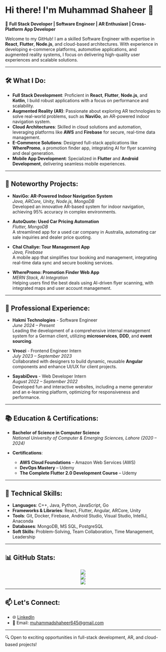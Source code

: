 # Hi there! I'm Muhammad Shaheer 👋

🚀 **Full Stack Developer | Software Engineer | AR Enthusiast | Cross-Platform App Developer**

Welcome to my GitHub! I am a skilled Software Engineer with expertise in **React**, **Flutter**, **Node.js**, and cloud-based architectures. With experience in developing e-commerce platforms, automotive applications, and augmented reality systems, I focus on delivering high-quality user experiences and scalable solutions.

---

## 🛠 What I Do:

- **Full Stack Development**: Proficient in **React**, **Flutter**, **Node.js**, and **Kotlin**, I build robust applications with a focus on performance and scalability.
- **Augmented Reality (AR)**: Passionate about exploring AR technologies to solve real-world problems, such as **NaviGo**, an AR-powered indoor navigation system.
- **Cloud Architectures**: Skilled in cloud solutions and automation, leveraging platforms like **AWS** and **Firebase** for secure, real-time data management.
- **E-Commerce Solutions**: Designed full-stack applications like **WherePromo**, a promotion finder app, integrating AI for flyer scanning and deal generation.
- **Mobile App Development**: Specialized in **Flutter** and **Android Development**, delivering seamless mobile experiences.

---

## 🌟 Noteworthy Projects:

- **NaviGo: AR-Powered Indoor Navigation System**  
  _Java, ARCore, Unity, Node.js, MongoDB_  
  Developed an innovative AR-based system for indoor navigation, achieving 95% accuracy in complex environments.  

- **AutoQuote: Used Car Pricing Automation**  
  _Flutter, MongoDB_  
  A streamlined app for a used car company in Australia, automating car sale inquiries and dealer price quoting.  

- **Chal Chaliye: Tour Management App**  
  _Java, Firebase_  
  A mobile app that simplifies tour booking and management, integrating real-time data sync and secure booking services.

- **WherePromo: Promotion Finder Web App**  
  _MERN Stack, AI Integration_  
  Helping users find the best deals using AI-driven flyer scanning, with integrated maps and user account management.

---

## 💼 Professional Experience:

- **Hakmi Technologies** - Software Engineer  
  _June 2024 – Present_  
  Leading the development of a comprehensive internal management system for a German client, utilizing **microservices**, **DDD**, and **event sourcing**.

- **Vroozi** - Frontend Engineer Intern  
  _July 2023 – September 2023_  
  Collaborated with designers to build dynamic, reusable **Angular** components and enhance UI/UX for client projects.

- **SayabiDevs** - Web Developer Intern  
  _August 2022 – September 2022_  
  Developed fun and interactive websites, including a meme generator and an e-learning platform, optimizing for responsiveness and performance.

---

## 📚 Education & Certifications:

- **Bachelor of Science in Computer Science**  
  _National University of Computer & Emerging Sciences, Lahore (2020 – 2024)_

- **Certifications**:
  - **AWS Cloud Foundations** – Amazon Web Services (AWS)
  - **DevOps Mastery** – Udemy
  - **The Complete Flutter 2.0 Development Course** – Udemy

---

## 🔧 Technical Skills:

- **Languages**: C++, Java, Python, JavaScript, Go
- **Frameworks & Libraries**: React, Flutter, Angular, ARCore, Unity
- **Tools**: Git, Docker, Firebase, Android Studio, Visual Studio, IntelliJ, Anaconda
- **Databases**: MongoDB, MS SQL, PostgreSQL
- **Soft Skills**: Problem-Solving, Team Collaboration, Time Management, Leadership

---


## 📊 GitHub Stats:

<div align="center">
  
![](https://github-readme-stats-sigma-five.vercel.app/api?username=shaheerazam&theme=merko&hide_border=false&include_all_commits=false&count_private=true)<br/>
![](https://github-readme-streak-stats.herokuapp.com/?user=shaheerazam&theme=merko&hide_border=false)<br/>
![](https://github-readme-stats-sigma-five.vercel.app/api/top-langs/?username=shaheerazam&theme=merko&hide_border=false&include_all_commits=false&count_private=true&layout=compact)
  
</div>

---

## 📫 Let's Connect:

- 🌐 [LinkedIn](https://www.linkedin.com/in/mshaheerazam)
- 📧 Email: muhammadshaheer645@gmail.com

---

🔍 Open to exciting opportunities in full-stack development, AR, and cloud-based projects!
